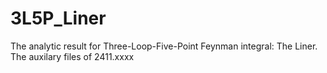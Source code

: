 # 3L5P_Liner
The analytic result for Three-Loop-Five-Point Feynman integral: The Liner.  The auxilary files of 2411.xxxx
